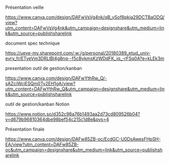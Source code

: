 Présentation veille

https://www.canva.com/design/DAFwVsVg4nk/qB_ySof8pkja29DCTBaODQ/view?utm_content=DAFwVsVg4nk&utm_campaign=designshare&utm_medium=link&utm_source=publishsharelink


document spec technique

https://ueve-my.sharepoint.com/:w:/g/personal/20180389_etud_univ-evry_fr/ETyeVm3DRLlBl4g8nq--f5cBykmsKzWDdFK_jq_-rFSq0A?e=kLEk3m



presentation outil de gestion/kanban

https://www.canva.com/design/DAFwYthRw_Q/-sAZciWcjESQm0Ty2EH1gA/view?utm_content=DAFwYthRw_Q&utm_campaign=designshare&utm_medium=link&utm_source=publishsharelink


outil de gestion/kanban Notion

https://www.notion.so/d352c96a76b1493aa2d73cd809526b04?v=d679b96810364dbe98bef54c215c1d8e&pvs=4


Présentation finale

https://www.canva.com/design/DAFw85ZB-oc/EcdGC-U0DsAwesFHpSH-EA/view?utm_content=DAFw85ZB-oc&utm_campaign=designshare&utm_medium=link&utm_source=publishsharelink
